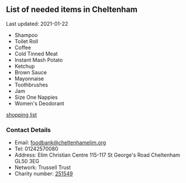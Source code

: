<!-- summary_marker starts -->
## List of needed items in Cheltenham

Last updated: 2021-01-22

- Shampoo
- Toilet Roll
- Coffee
- Cold Tinned Meat
- Instant Mash Potato
- Ketchup
- Brown Sauce
- Mayonnaise
- Toothbrushes
- Jam
- Size One Nappies
- Women's Deodorant
<!-- summary_marker ends -->

[shopping list](https://cheltenham.foodbank.org.uk/give-help/donate-food/)

### Contact Details

<!-- contact_marker starts -->
- Email: foodbank@cheltenhamelim.org
- Tel: 01242570080
- Address: Elim Christian Centre 115-117 St George's Road Cheltenham GL50 3EG
- Network: Trussell Trust
- Charity number: [251549](https://register-of-charities.charitycommission.gov.uk/charity-details/?regid=251549&subid=0)
<!-- contact_marker ends -->
